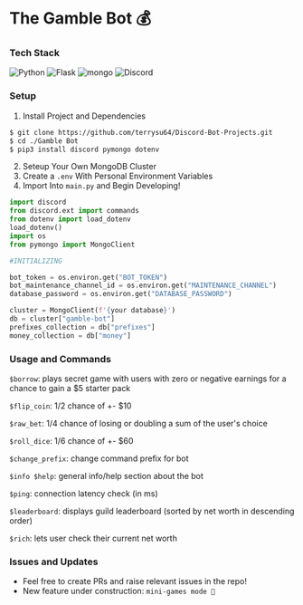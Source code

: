 <h1>The Gamble Bot 💰</h1>

<h3>Tech Stack</h3>
<div>
<img src="https://img.shields.io/badge/Python-3776AB?style=for-the-badge&logo=python&logoColor=white" alt="Python">
<img src="https://img.shields.io/badge/Flask-000000?style=for-the-badge&logo=flask&logoColor=white" alt="Flask">
<img src="https://img.shields.io/badge/MongoDB-4EA94B?style=for-the-badge&logo=mongodb&logoColor=white" alt="mongo">
<img src="https://img.shields.io/badge/Discord-7289DA?style=for-the-badge&logo=discord&logoColor=white" alt="Discord">
 </div>
 
### Setup
1. Install Project and Dependencies
```bash
$ git clone https://github.com/terrysu64/Discord-Bot-Projects.git
$ cd ./Gamble Bot
$ pip3 install discord pymongo dotenv
```
2. Seteup Your Own MongoDB Cluster
3. Create a `.env` With Personal Environment Variables
4. Import Into `main.py` and Begin Developing!
```Python
import discord
from discord.ext import commands
from dotenv import load_dotenv
load_dotenv()
import os
from pymongo import MongoClient

#INITIALIZING 

bot_token = os.environ.get("BOT_TOKEN")
bot_maintenance_channel_id = os.environ.get("MAINTENANCE_CHANNEL")
database_password = os.environ.get("DATABASE_PASSWORD")

cluster = MongoClient(f'{your database}')
db = cluster["gamble-bot"]
prefixes_collection = db["prefixes"]
money_collection = db["money"]
```

<h3>Usage and Commands</h3>

`$borrow`: plays secret game with users with zero or negative earnings for a chance to gain a $5 starter pack

`$flip_coin`: 1/2 chance of +- $10

`$raw_bet`: 1/4 chance of losing or doubling a sum of the user's choice

`$roll_dice`: 1/6 chance of +- $60

`$change_prefix`: change command prefix for bot

`$info $help`: general info/help section about the bot

`$ping`: connection latency check (in ms)

`$leaderboard`: displays guild leaderboard (sorted by net worth in descending order)

`$rich`: lets user check their current net worth

<h3>Issues and Updates</h3>

- Feel free to create PRs and raise relevant issues in the repo!
- New feature under construction: `mini-games mode 🎱`
  

